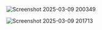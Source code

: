 
![Screenshot 2025-03-09 200349](https://github.com/user-attachments/assets/1d727862-ee06-40f6-87ed-f7a8d92c2d88)




![Screenshot 2025-03-09 201713](https://github.com/user-attachments/assets/42c5210e-5911-428a-8be3-2b18abe31ebd)
